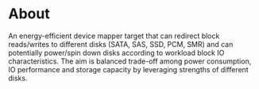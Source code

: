 # About
An energy-efficient device mapper target that can redirect block reads/writes to
different disks (SATA, SAS, SSD, PCM, SMR) and can potentially power/spin down
disks according to workload block IO characteristics. The aim is balanced
trade-off among power consumption, IO performance and storage capacity by
leveraging strengths of different disks.
